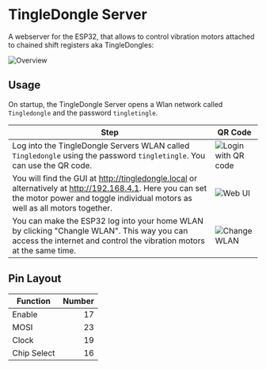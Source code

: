 # TingleDongle Server

A webserver for the ESP32, that allows to control vibration motors attached to chained shift registers aka TingleDongles:

<img src="resources/Overview.svg" alt="Overview"  />

## Usage
On startup, the TingleDongle Server opens a Wlan network called `Tingledongle` and the password `tingletingle`. 

 Step                                                         | QR Code                                                      
 ------------------------------------------------------------ | ------------------------------------------------------------ 
 Log into the TingleDongle Servers WLAN called `Tingledongle` using the password `tingletingle`. You can use the QR code. | ![Login with QR code](https://zxing.org/w/chart?cht=qr&chs=230x230&chld=L&choe=UTF-8&chl=WIFI%3AS%3ATingledongle%3BT%3AWPA%3BP%3Atingletingle%3B%3B) 
 You will find the GUI at http://tingledongle.local or alternatively at http://192.168.4.1. Here you can set the motor power and toggle individual motors as well as all motors together. | ![Web UI](https://zxing.org/w/chart?cht=qr&chs=350x350&chld=L&choe=UTF-8&chl=http%3A%2F%2F192.168.4.1) 
 You can make the ESP32 log into your home WLAN by clicking "Changle WLAN". This way you can access the internet and control the vibration motors at the same time. | ![Change WLAN](https://zxing.org/w/chart?cht=qr&chs=350x350&chld=L&choe=UTF-8&chl=http%3A%2F%2F192.168.4.1%2Fauth) 


## Pin Layout

Function | Number
---------|-------:
Enable   | 17
MOSI     | 23
Clock  	 | 19
Chip Select | 16


